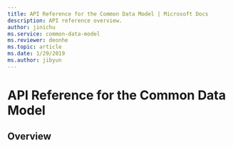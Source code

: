 ```yaml
---
title: API Reference for the Common Data Model | Microsoft Docs
description: API reference overview.
author: jinichu
ms.service: common-data-model
ms.reviewer: deonhe 
ms.topic: article
ms.date: 1/29/2019
ms.author: jibyun
---
```


# API Reference for the Common Data Model

## Overview








